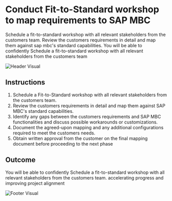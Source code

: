 # Conduct Fit-to-Standard workshop to map requirements to SAP MBC

Schedule a fit-to-standard workshop with all relevant stakeholders from the customers team. Review the customers requirements in detail and map them against sap mbc's standard capabilities. You will be able to confidently Schedule a fit-to-standard workshop with all relevant stakeholders from the customers team

![Header Visual](https://raw.githubusercontent.com/BriskenFinancials/use-case-template/main/cards/assets/UC10000426-L-04-top.png)

## Instructions

1. Schedule a Fit-to-Standard workshop with all relevant stakeholders from the customers team.
2. Review the customers requirements in detail and map them against SAP MBC's standard capabilities.
3. Identify any gaps between the customers requirements and SAP MBC functionalities and discuss possible workarounds or customizations.
4. Document the agreed-upon mapping and any additional configurations required to meet the customers needs.
5. Obtain written approval from the customer on the final mapping document before proceeding to the next phase

## Outcome

You will be able to confidently Schedule a fit-to-standard workshop with all relevant stakeholders from the customers team. accelerating progress and improving project alignment

![Footer Visual](https://raw.githubusercontent.com/BriskenFinancials/use-case-template/main/cards/assets/UC10000426-L-04-bottom.png)